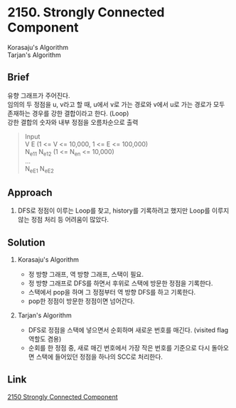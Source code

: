 # 2150. Strongly Connected Component  
Korasaju's Algorithm  
Tarjan's Algorithm  

## Brief  
유향 그래프가 주어진다.  
임의의 두 정점을 u, v라고 할 때, u에서 v로 가는 경로와 v에서 u로 가는 경로가 모두 존재하는 경우를 강한 결합이라고 한다. (Loop)  
강한 결합의 숫자와 내부 정점을 오름차순으로 출력  

> Input  
> V E (1 <= V <= 10,000, 1 <= E <= 100,000)  
> N<sub>e11</sub> N<sub>e12</sub> (1 <= N<sub>en</sub> <= 10,000)  
> ...  
> N<sub>eE1</sub> N<sub>eE2</sub>  

## Approach  
1. DFS로 정점이 이루는 Loop를 찾고, history를 기록하려고 했지만 Loop를 이루지 않는 정점 처리 등 어려움이 많았다.  

## Solution  
1. Korasaju's Algorithm  
	- 정 방향 그래프, 역 방향 그래프, 스택이 필요.  
	- 정 방향 그래프로 DFS를 하면서 후위로 스택에 방문한 정점을 기록한다.  
	- 스택에서 pop을 하며 그 정점부터 역 방향 DFS를 하고 기록한다.  
	- pop한 정점이 방문한 정점이면 넘어간다.  

2. Tarjan's Algorithm  
	- DFS로 정점을 스택에 넣으면서 순회하며 새로운 번호를 매긴다. (visited flag 역할도 겸용)  
	- 순회를 한 정점 중, 새로 매긴 번호에서 가장 작은 번호를 기준으로 다시 돌아오면 스택에 들어있던 정점을 하나의 SCC로 처리한다.  

## Link  
[2150 Strongly Connected Component](https://www.acmicpc.net/problem/2150)  
